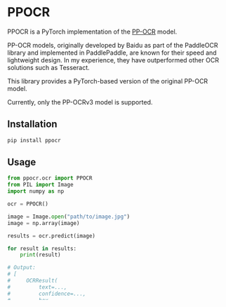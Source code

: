 # PPOCR

PPOCR is a PyTorch implementation of the [PP-OCR](https://paddlepaddle.github.io/PaddleOCR/latest/en/ppocr/overview.html) model.

PP-OCR models, originally developed by Baidu as part of the PaddleOCR library and implemented in PaddlePaddle, are known for their speed and lightweight design. In my experience, they have outperformed other OCR solutions such as Tesseract.

This library provides a PyTorch-based version of the original PP-OCR model.

Currently, only the PP-OCRv3 model is supported.

## Installation

```bash
pip install ppocr
```

## Usage

```python
from ppocr.ocr import PPOCR
from PIL import Image
import numpy as np

ocr = PPOCR()

image = Image.open("path/to/image.jpg")
image = np.array(image)

results = ocr.predict(image)

for result in results:
    print(result)

# Output:
# [
#     OCRResult(
#         text=...,
#         confidence=...,
#         box=...,
#         boxes=[Box2D(top_left=Point(x, y), bottom_right=Point(x, y)), ...],
#     ),
#     OCRResult(..),
#     ...
# ]
```

# Credits

- [PaddleOCR](https://github.com/PaddlePaddle/PaddleOCR)
- [PaddleOCR2Pytorch](https://github.com/frotms/PaddleOCR2Pytorch)

## TODO

- [] Add support for PP-OCRv4

